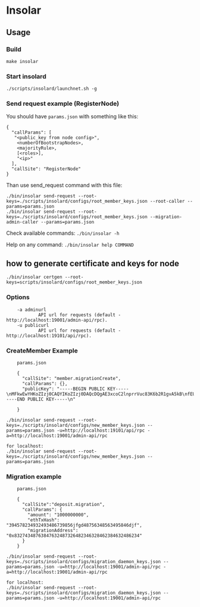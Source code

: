 # Insolar

## Usage

### Build

    make insolar

### Start insolard

    ./scripts/insolard/launchnet.sh -g

### Send request example (RegisterNode)

You should have ```params.json``` with something like this:

    {
      "callParams": [
       "<public_key from node config>",
        <numberOfBootstrapNodes>,
        <majorityRule>,
        [<roles>],
        "<ip>"
      ],
      "callSite": "RegisterNode"
    }

Than use send_request command with this file:

    ./bin/insolar send-request --root-keys=./scripts/insolard/configs/root_member_keys.json --root-caller --params=params.json
    ./bin/insolar send-request --root-keys=./scripts/insolard/configs/root_member_keys.json --migration-admin-caller --params=params.json

Check available commands: `./bin/insolar -h`

Help on any command: `./bin/insolar help COMMAND`

## how to generate certificate and keys for node

    ./bin/insolar certgen --root-keys=scripts/insolard/configs/root_member_keys.json

### Options

        -a adminurl
                API url for requests (default - http://localhost:19001/admin-api/rpc).
        -u publicurl
                API url for requests (default - http://localhost:19101/api/rpc).



### CreateMember Example
        
        params.json
        
        {
          "callSite": "member.migrationCreate",
          "callParams": {},
          "publicKey": "-----BEGIN PUBLIC KEY-----\nMFkwEwYHKoZIzj0CAQYIKoZIzj0DAQcDQgAE3xcoC2lnprrVuc83K6b2R1gvA5kB\nfEUI7xBi1GX/LWtDzex5s47oEXPlXhysnrLOKL75kP8/5hRc3QJm12KuRw==\n-----END PUBLIC KEY-----\n"
        ​
        }

    ./bin/insolar send-request --root-keys=./scripts/insolard/configs/new_member_keys.json --params=params.json -u=http://localhost:19101/api/rpc -a=http://localhost:19001/admin-api/rpc

    for localhost:
    ./bin/insolar send-request --root-keys=./scripts/insolard/configs/new_member_keys.json --params=params.json 

### Migration example

        params.json
        
        {
          "callSite":"deposit.migration",
          "callParams": {
            "amount": "1000000000",
            "ethTxHash": "394578234932493486739856jfgd48756348563495846djf",
            "migrationAddress": "0x83274348763847632487326482346328462384632486234"
          }
        }
        ​
    ./bin/insolar send-request --root-keys=./scripts/insolard/configs/migration_daemon_keys.json --params=params.json -u=http://localhost:19001/admin-api/rpc -a=http://localhost:19001/admin-api/rpc

    for localhost:
    ./bin/insolar send-request --root-keys=./scripts/insolard/configs/migration_daemon_keys.json --params=params.json -u=http://localhost:19001/admin-api/rpc
